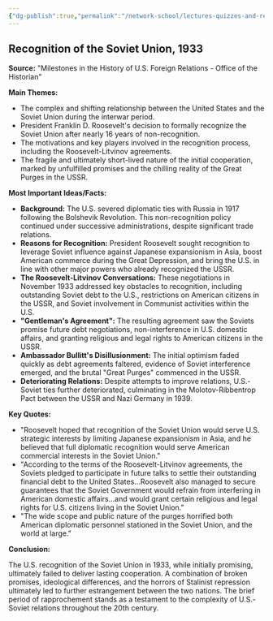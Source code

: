 ```yaml
---
{"dg-publish":true,"permalink":"/network-school/lectures-quizzes-and-references/briefs-timelines-and-study-guides/russian-history/russian-history-ii/russian-history-ii-us-recognition-of-soviet-union-brief/"}
---
```




## Recognition of the Soviet Union, 1933

**Source:** "Milestones in the History of U.S. Foreign Relations - Office of the Historian"

**Main Themes:**

- The complex and shifting relationship between the United States and the Soviet Union during the interwar period.
- President Franklin D. Roosevelt's decision to formally recognize the Soviet Union after nearly 16 years of non-recognition.
- The motivations and key players involved in the recognition process, including the Roosevelt-Litvinov agreements.
- The fragile and ultimately short-lived nature of the initial cooperation, marked by unfulfilled promises and the chilling reality of the Great Purges in the USSR.

**Most Important Ideas/Facts:**

- **Background:** The U.S. severed diplomatic ties with Russia in 1917 following the Bolshevik Revolution. This non-recognition policy continued under successive administrations, despite significant trade relations.
- **Reasons for Recognition:** President Roosevelt sought recognition to leverage Soviet influence against Japanese expansionism in Asia, boost American commerce during the Great Depression, and bring the U.S. in line with other major powers who already recognized the USSR.
- **The Roosevelt-Litvinov Conversations:** These negotiations in November 1933 addressed key obstacles to recognition, including outstanding Soviet debt to the U.S., restrictions on American citizens in the USSR, and Soviet involvement in Communist activities within the U.S.
- **"Gentleman's Agreement":** The resulting agreement saw the Soviets promise future debt negotiations, non-interference in U.S. domestic affairs, and granting religious and legal rights to American citizens in the USSR.
- **Ambassador Bullitt's Disillusionment:** The initial optimism faded quickly as debt agreements faltered, evidence of Soviet interference emerged, and the brutal "Great Purges" commenced in the USSR.
- **Deteriorating Relations:** Despite attempts to improve relations, U.S.-Soviet ties further deteriorated, culminating in the Molotov-Ribbentrop Pact between the USSR and Nazi Germany in 1939.

**Key Quotes:**

- "Roosevelt hoped that recognition of the Soviet Union would serve U.S. strategic interests by limiting Japanese expansionism in Asia, and he believed that full diplomatic recognition would serve American commercial interests in the Soviet Union."
- "According to the terms of the Roosevelt-Litvinov agreements, the Soviets pledged to participate in future talks to settle their outstanding financial debt to the United States...Roosevelt also managed to secure guarantees that the Soviet Government would refrain from interfering in American domestic affairs...and would grant certain religious and legal rights for U.S. citizens living in the Soviet Union."
- "The wide scope and public nature of the purges horrified both American diplomatic personnel stationed in the Soviet Union, and the world at large."

**Conclusion:**

The U.S. recognition of the Soviet Union in 1933, while initially promising, ultimately failed to deliver lasting cooperation. A combination of broken promises, ideological differences, and the horrors of Stalinist repression ultimately led to further estrangement between the two nations. The brief period of rapprochement stands as a testament to the complexity of U.S.-Soviet relations throughout the 20th century.